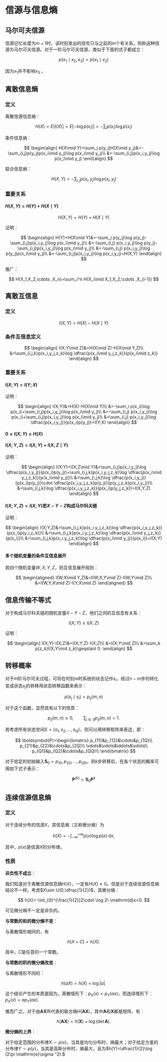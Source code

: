 # 信源与信息熵
## 马尔可夫信源

信源记忆长度为$m+1$时，该时刻发出的信号只与之前的$m$个有关系，则称这种信源为马尔可夫信源。对于一阶马尔可夫信源，类似于下面的式子都成立：

$$
p(x_1\mid x_2,x_3)=p(x_1\mid x_2)
$$

因为$x_1$并不影响$x_3$ 。

## 离散信息熵

### 定义

离散信源信息熵：

$$
H(X)=E[I(X)]=E[-\log p(x_i)]=-\sum_i p(x_i)\log p(x_i)
$$

条件信息熵：

$$
\begin{align}
H(X\mid Y)=\sum_j p(y_j)H(X\mid y_j)&=-\sum_{i,j}p(y_j)p(x_i\mid y_j)\log p(x_i\mid y_j)\\
&=-\sum_{i,j}p(x_i,y_j)\log p(x_i\mid y_j)
\end{align}
$$

联合信息熵：

$$
H(X,Y)=-\sum_{i,j}p(x_i,y_j)\log p(x_i,y_j)
$$

### 重要关系

#### $H(X, Y)=H(Y)+H(X\mid Y)$

$$
H(X, Y)=H(Y)+H(X\mid Y)
$$

证明：

$$
\begin{align}
H(Y)+H(X\mid Y)&=-\sum_j p(y_j)\log p(y_j)-\sum_{i,j}p(x_i,y_j)\log p(x_i\mid y_j)\\
&=-\sum_{i,j} p(x_i,y_j)\log p(y_j)-\sum_{i,j}p(x_i,y_j)\log p(x_i\mid y_j)\\
&=-\sum_{i,j} p(x_i,y_j)\log p(y_j)p(x_i\mid y_j)\\
&=-\sum_{i,j}p(x_i,y_j)\log p(x_i,y_j)=H(X,Y)
\end{align}
$$

推广：

$$
H(X_1,X_2,\cdots ,X_n)=\sum_i^n H(X_i\mid X_1,X_2,\cdots ,X_{i-1})
$$

## 离散互信息

### 定义

$$
I(X;Y)=H(X)-H(X\mid Y)
$$

### 条件互信息定义

$$
\begin{align}
I(X;Y\mid Z)&=H(X\mid Z)-H(X\mid Y,Z)\\
&=\sum_{i,j,k}p(x_i,y_j,z_k)\log \dfrac{p(x_i\mid y_j,z_k)}{p(x_i\mid z_k)}
\end{align}
$$

### 重要关系

#### $I(X;Y)=I(Y;X)$

证明：

$$
\begin{align}
I(X;Y)&=H(X)-H(X\mid Y)\\
&=-\sum_i p(x_i)\log p(x_i)+\sum_{i,j}p(x_i,y_j)\log p(x_i\mid y_j)\\
&=-\sum_{i,j} p(x_i,y_j)\log p(x_i)+\sum_{i,j}p(x_i,y_j)\log p(x_i\mid y_j)\\
&=\sum_{i,j} p(x_i,y_j)\log \dfrac{p(x_i,y_j)}{p(x_i)p(y_j)}=I(Y;X)
\end{align}
$$


#### $0\leqslant I(X;Y)\leqslant H(X)$



#### $I(X;Y,Z)=I(X;Y)+I(X;Z\mid Y)$

证明：

$$
\begin{align}
I(X;Y)+I(X;Z\mid Y)&=\sum_{i,j}p(x_i,y_j)\log \dfrac{p(x_i,y_j)}{p(x_i)p(y_j)}+\sum_{i,j,k}p(x_i,y_j,z_k)\log \dfrac{p(x_i\mid y_j,z_k)}{p(x_i\mid y_j)}\\
&=\sum_{i,j,k}\log \dfrac{p(x_i,y_j)}{p(x_i)p(y_j)}\cdot \dfrac{p(x_i,y_j,z_k)p(y_j)}{p(y_j,z_k)p(x_i,y_j)}\\
&=\sum_{i,j,k}\log \dfrac{p(x_i,y_j,z_k)}{p(x_i)p(y_j,z_k)}=I(X;Y,Z)
\end{align}
$$
#### $I(X;Y,Z)=I(X;Y)$若$X-Y-Z$构成马尔科夫链

证明：

$$
\begin{align}
I(X;Y,Z)&=\sum_{i,j,k}p(x_i.y_j,z_k)\log \dfrac{p(x_i,y_j,z_k)}{p(x_i)p(y_i,z_k)}\\
&=\sum_{i,j,k}p(x_i.y_j,z_k)\log \dfrac{p(x_i\mid y_j,z_k)}{p(x_i)}\\
&=\sum_{i,j,k}p(x_i.y_j,z_k)\log \dfrac{p(x_i\mid y_j)}{p(x_i)}=I(X;Y)
\end{align}
$$

#### 多个随机变量的条件互信息展开

若四个随机变量$W,X,Y,Z$，则互信息展开规则：


$$
\begin{aligned}
I(W;X\mid Y,Z)&=I(W;X,Y\mid Z)-I(W;Y\mid Z)\\
&=I(W,Y;X\mid Z)-I(Y;X\mid Z)
\end{aligned}
$$


## 信息传输不等式

对于构成马尔科夫链的随机变量$X-Y-Z$，他们之间的互信息有关系：

$$
I(X;Y)\geqslant I(X;Z)
$$

证明：

$$
\begin{align}
I(X;Y)-I(X;Z)&=I(X;Y,Z)-I(X;Z)\\
&=I(X;Y\mid Z)\\
&=\sum_k p(z_k)I(X;Y\mid z_k)\geqslant 0.
\end{align}
$$

## 转移概率

对于$m$阶马尔可夫过程，可将在时刻$m$时系统的状态记作$s_i$，经过$n-m$步的转化变成状态$s_j$的转移用状态转移函数来表示：


$$
p(s_j\mid s_i)=p_{ij}(m,n)
$$


对于这个函数，显然具有以下的性质：


$$
p_{ij}(m,n)\geqslant 0,\qquad \sum_{j\in S}p_{ij}(m,n)=1.
$$


若考虑所有状态空间$S=\{s_1,s_2,\dots,s_Q\}$，则可以用转移矩阵来表述，即：


$$
\boldsymbol{P}=\begin{bmatrix}
p_{11}&p_{12}&\cdots&p_{1Q}\\
p_{21}&p_{22}&\cdots&p_{2Q}\\
\vdots&\vdots&\ddots&\vdots\\
p_{Q1}&p_{Q2}&\cdots&p_{QQ}\\
\end{bmatrix}
$$


对于给定的初始输入$\boldsymbol{S}_0={p_{10},p_{20},\dots,p_{Q0}}$，则$k$步转移后，在各个状态的概率可用如下式子表示：


$$
\boldsymbol{P}^{(k)}=\boldsymbol{S}_0\boldsymbol{P}^k
$$

## 连续信源信息熵

### 定义

对于连续分布的信源$X$，其信息熵（又称微分熵）为

$$
h(X)=-\int_{-\infty}^{+\infty}p(x)\log p(x)\ \textrm{d}x,
$$

其中，$p(x)$是信源$X$的分布律。

### 性质

**非负性不成立**：

我们知道对于离散信源信息熵$H(X)$，一定有$H(X)\geqslant 0$。但是对于连续信源信息熵结论不一样。考虑$X\sim U(0,\dfrac{1}{2})$，其微分熵：

$$
h(X)=-\int_{0}^{\frac{1}{2}}2\cdot \log 2\ \mathrm{d}x<0.
$$

可见微分熵不一定是非负的。

**与常数的和的微分熵不变**：

与离散情形相同的，有

$$
h(X+C)=h(X).
$$

其中，$C$是任意的一个常数。

**与常数的积的微分熵改变**：

与离散情形不同的：

$$
h(aX)=h(X)+\log \left |a \right |.
$$

这个结论产生的本质是因为，离散情形下：$p_X(x)=p_Y(ax)$，而连续情形下：$p_X(x)=ap_Y(ax)$.

推而广之，对于由$\boldsymbol{A}\boldsymbol{X}$所代表的联合熵$H(\boldsymbol{A}\boldsymbol{X})$，其中$\boldsymbol{A}$和$\boldsymbol{X}$都是矩阵，有：

$$
h(\boldsymbol{A}\boldsymbol{X})=h(\boldsymbol{X})+\log (\det \boldsymbol{A}).
$$

**微分熵的上界**：

对于给定范围的分布律$X\sim p(x)$，当其是均匀分布时，熵最大；对于给定方差的分布律$Y\sim p(y)$，当其是高斯分布时，熵最大，且为$h(Y)=\dfrac{1}{2}\log (2\pi \mathrm{e}\sigma ^2).$


